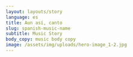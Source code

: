 ```yaml
---
layout: layouts/story
language: es
title: Aun así, canto
slug: spanish-music-name
subtitle: Music Story
body_copy: music body copy
image: /assets/img/uploads/hero-image_1-2.jpg
---
```

